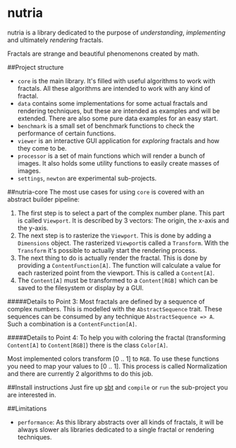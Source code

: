 # nutria

nutria is a library dedicated to the purpose of _understanding_, _implementing_ and 
ultimately _rendering_ fractals.

Fractals are strange and beautiful phenomenons created by math.

##Project structure
- `core` is the main library. It's filled with useful algorithms to work with fractals. 
All these algorithms are intended to work with any kind of fractal.
- `data` contains some implementations for some actual fractals and rendering techniques,
 but these are intended as examples and will be extended. 
 There are also some pure data examples for an easy start.
- `benchmark` is a small set of benchmark functions to check the performance of certain functions.
- `viewer` is an interactive GUI application for _exploring_ fractals and how they come to be. 
- `processor` is a set of main functions which will render a bunch of images. 
It also holds some utility functions to easily create masses of images.
- `settings`, `newton` are experimental sub-projects.

##nutria-core
The most use cases for using `core` is covered with an abstract builder pipeline:

1. The first step is to select a part of the complex number plane. This part is called `Viewport`. It is described by 3 vectors: The origin, the x-axis and the y-axis. 
2. The next step is to rasterize the `Viewport`. This is done by adding a `Dimensions` object. The rasterized `Viewport`is called a `Transform`. With the `Transform` it's possible to actually start the rendering process.
3. The next thing to do is actually render the fractal. This is done by providing a `ContentFunction[A]`. The function will calculate a value for each rasterized point from the viewport. This is called a `Content[A]`.
4. The `Content[A]` must be transformed to a `Content[RGB]` which can be saved to the filesystem or display by a GUI. 

#####Details to Point 3: 
Most fractals are defined by a sequence of complex numbers.
This is modelled with the `AbstractSequence` trait.
These sequences can be consumed by any technique `AbstractSequence => A`.
Such a combination is a `ContentFunction[A]`.

#####Details to Point 4:
To help you with coloring the fractal (transforming `Content[A]` to `Content[RGB]`) 
there is the class `Color[A]`.

Most implemented colors transform [0 .. 1] to `RGB`. 
To use these functions you need to map your values to [0 .. 1]. 
This process is called Normalization and there are currently 2 algorithms to do this job.

##Install instructions
Just fire up [sbt](http://www.scala-sbt.org/) and `compile` or `run` the sub-project you are interested in.


##Limitations
- `performance`: As this library abstracts over all kinds of fractals, 
it will be always slower als libraries dedicated to a single fractal or rendering techniques.